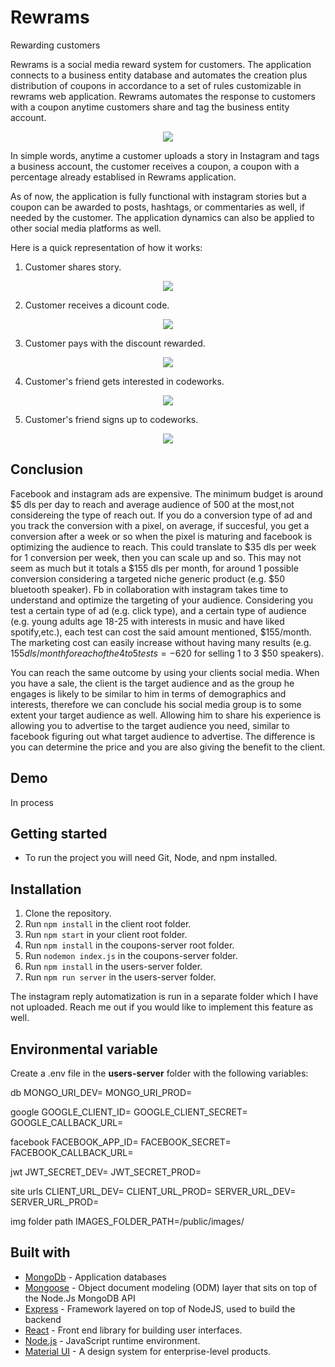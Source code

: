 # Rewrams

Rewarding customers

Rewrams is a social media reward system for customers. The application connects to a business entity database
and automates the creation plus distribution of coupons in accordance to a set of rules customizable in rewrams web application.
Rewrams automates the response to customers with a coupon anytime customers share and tag the business entity account.

<p align="center">
  <img src="./visuals/rewrams.png">
</p>

In simple words, anytime a customer uploads a story in Instagram and tags a business account, the customer receives a coupon, a coupon with a percentage already establised in Rewrams application.

As of now, the application is fully functional with instagram stories but a coupon can be awarded to posts, hashtags, or commentaries as well, if needed by the customer. The application dynamics can also be applied to other social media platforms as well.

Here is a quick representation of how it works:

1. Customer shares story.
<p align="center">
  <img src="./visuals/1-customer-shares-story.jpg">
</p>

2. Customer receives a dicount code.
<p align="center">
  <img src="./visuals/2-customer-receives-code.png">
</p>

3. Customer pays with the discount rewarded.
<p align="center">
  <img src="./visuals/3-customerpays.png">
</p>

4. Customer's friend gets interested in codeworks.
<p align="center">
  <img src="./visuals/4-customers-friend-gets-interested.png">
</p>

5. Customer's friend signs up to codeworks.
<p align="center">
  <img src="./visuals/5-new-customer-signsup.png">
</p>

## Conclusion

Facebook and instagram ads are expensive. The minimum budget is around $5 dls per day to reach and average audience of 500 at the most,not considereing the type of reach out. If you do a conversion type of ad and you track the conversion with a pixel,
on average, if succesful, you get a conversion after a week or so when the pixel is maturing and facebook is optimizing
the audience to reach. This could translate to $35 dls per week for 1 conversion per week, then you can scale up and so.
This may not seem as much but it totals a $155 dls per month, for around 1 possible conversion considering a targeted niche generic product (e.g. $50 bluetooth speaker).
Fb in collaboration with instagram takes time to understand and optimize the targeting of your audience. Considering you test a certain type of ad (e.g. click type), and a certain type of audience (e.g. young adults age 18-25 with interests in music and have liked spotify,etc.), each test can cost the said amount mentioned, $155/month. The marketing cost can easily increase without having many results (e.g. $155dls/month for each of the 4 to 5 tests = -$620 for selling 1 to 3 $50 speakers).

You can reach the same outcome by using your clients social media. When you have a sale, the client is the target audience
and as the group he engages is likely to be similar to him in terms of demographics and interests, therefore we can conclude
his social media group is to some extent your target audience as well. Allowing him to share his experience
is allowing you to advertise to the target audience you need, similar to facebook figuring out what target audience to advertise.
The difference is you can determine the price and you are also giving the benefit to the client.

## Demo

In process

## Getting started

- To run the project you will need Git, Node, and npm installed.

## Installation

1. Clone the repository.
2. Run `npm install` in the client root folder.
3. Run `npm start` in your client root folder.
4. Run `npm install` in the coupons-server root folder.
5. Run `nodemon index.js` in the coupons-server folder.
6. Run `npm install` in the users-server folder.
7. Run `npm run server` in the users-server folder.

The instagram reply automatization is run in a separate folder which I have not uploaded. Reach me out if you would like to implement this feature as well.

## Environmental variable

Create a .env file in the **users-server** folder with the following variables:

db
MONGO_URI_DEV=
MONGO_URI_PROD=

google
GOOGLE_CLIENT_ID=
GOOGLE_CLIENT_SECRET=
GOOGLE_CALLBACK_URL=

facebook
FACEBOOK_APP_ID=
FACEBOOK_SECRET=
FACEBOOK_CALLBACK_URL=

jwt
JWT_SECRET_DEV=
JWT_SECRET_PROD=

site urls
CLIENT_URL_DEV=
CLIENT_URL_PROD=
SERVER_URL_DEV=
SERVER_URL_PROD=

img folder path
IMAGES_FOLDER_PATH=/public/images/

## Built with

- [MongoDb](https://www.mongodb.com/) - Application databases
- [Mongoose](https://mongoosejs.com/) - Object document modeling (ODM) layer that sits on top of the Node.Js MongoDB API
- [Express](https://expressjs.com/) - Framework layered on top of NodeJS, used to build the backend
- [React](https://reactjs.org/) - Front end library for building user interfaces.
- [Node.js](https://nodejs.org/) - JavaScript runtime environment.
- [Material UI](https://ant.design/) - A design system for enterprise-level products.
